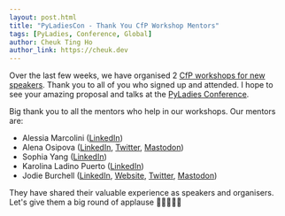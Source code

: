 ```yaml
---
layout: post.html
title: "PyLadiesCon - Thank You CfP Workshop Mentors"
tags: [PyLadies, Conference, Global]
author: Cheuk Ting Ho
author_link: https://cheuk.dev
---
```


Over the last few weeks, we have organised 2 [CfP workshops for new speakers](https://pyladies.com/blog/PyLadiesCon---CfP-Workshop/cfp-workshop-announcement/). Thank you to all of you who signed up and attended. I hope to see your amazing proposal and talks at the [PyLadies Conference](https://conference.pyladies.com/).

Big thank you to all the mentors who help in our workshops. Our mentors are:

- Alessia Marcolini ([LinkedIn](https://www.linkedin.com/in/alessiamarcolini/))
- Alena Osipova ([LinkedIn](https://www.linkedin.com/in/alena-osipova-953b8b169/), [Twitter](https://twitter.com/gingy_love), [Mastodon](https://hachyderm.io/@llamakarl))
- Sophia Yang ([LinkedIn](https://www.linkedin.com/in/sophiamyang/))
- Karolina Ladino Puerto ([LinkedIn](https://www.linkedin.com/in/karobotco/))
- Jodie Burchell ([LinkedIn](https://www.linkedin.com/in/jodieburchell/), [Website](https://t-redactyl.io/), [Twitter](https://twitter.com/t_redactyl), [Mastodon](https://fosstodon.org/@t_redactyl))

They have shared their valuable experience as speakers and organisers. Let's give them a big round of applause 👏👏👏👏👏
